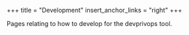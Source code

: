 +++
title = "Development"
insert_anchor_links = "right"
+++

Pages relating to how to develop for the devprivops tool.

